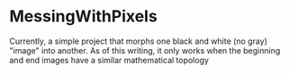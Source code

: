 # MessingWithPixels

Currently, a simple project that morphs one black and white (no gray) "image" into another. As of this writing, it only works when the beginning and end images have a similar mathematical topology 
